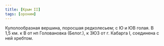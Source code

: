 ```yaml
---
title: [Крым II]
tags: [ороним]
---
```


Куполообразная вершина, поросшая редколесьем; с Ю и ЮВ голая. В 1,5 км. к В от
нп Головановка (Белог.), к ЗЮЗ от г. Кабарга I, соединена с ней хребтом.
